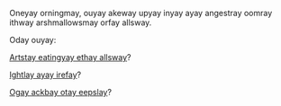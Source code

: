 Oneyay orningmay, ouyay akeway upyay inyay ayay angestray oomray ithway arshmallowsmay orfay allsway.

Oday ouyay:

[Artstay eatingyay ethay allsway](eatingyay-allsway/eatingyay-arshmallowsmay.md)?

[Ightlay ayay irefay](ightlay-irefay/irefay.md)?

[Ogay ackbay otay eepslay](eepslay/arshmallowmay.md)?
